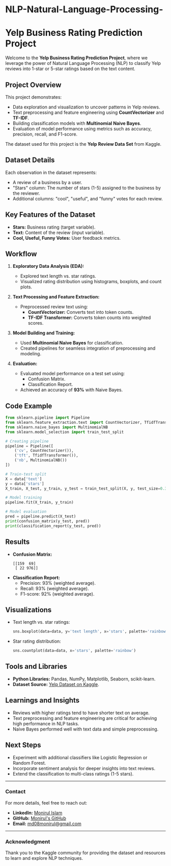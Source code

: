 # NLP-Natural-Language-Processing-

# Yelp Business Rating Prediction Project

Welcome to the **Yelp Business Rating Prediction Project**, where we leverage the power of Natural Language Processing (NLP) to classify Yelp reviews into 1-star or 5-star ratings based on the text content.

## Project Overview
This project demonstrates:
- Data exploration and visualization to uncover patterns in Yelp reviews.
- Text preprocessing and feature engineering using **CountVectorizer** and **TF-IDF**.
- Building classification models with **Multinomial Naive Bayes**.
- Evaluation of model performance using metrics such as accuracy, precision, recall, and F1-score.

The dataset used for this project is the **Yelp Review Data Set** from Kaggle.

## Dataset Details
Each observation in the dataset represents:
- A review of a business by a user.
- "Stars" column: The number of stars (1-5) assigned to the business by the reviewer.
- Additional columns: "cool", "useful", and "funny" votes for each review.

## Key Features of the Dataset
- **Stars:** Business rating (target variable).
- **Text:** Content of the review (input variable).
- **Cool, Useful, Funny Votes:** User feedback metrics.

## Workflow
1. **Exploratory Data Analysis (EDA):**
   - Explored text length vs. star ratings.
   - Visualized rating distribution using histograms, boxplots, and count plots.

2. **Text Processing and Feature Extraction:**
   - Preprocessed review text using:
     - **CountVectorizer:** Converts text into token counts.
     - **TF-IDF Transformer:** Converts token counts into weighted scores.

3. **Model Building and Training:**
   - Used **Multinomial Naive Bayes** for classification.
   - Created pipelines for seamless integration of preprocessing and modeling.

4. **Evaluation:**
   - Evaluated model performance on a test set using:
     - Confusion Matrix.
     - Classification Report.
   - Achieved an accuracy of **93%** with Naive Bayes.

## Code Example
```python
from sklearn.pipeline import Pipeline
from sklearn.feature_extraction.text import CountVectorizer, TfidfTransformer
from sklearn.naive_bayes import MultinomialNB
from sklearn.model_selection import train_test_split

# Creating pipeline
pipeline = Pipeline([
    ('cv', CountVectorizer()),
    ('tft', TfidfTransformer()),
    ('nb', MultinomialNB())
])

# Train-test split
X = data['text']
y = data['stars']
X_train, X_test, y_train, y_test = train_test_split(X, y, test_size=0.3, random_state=101)

# Model training
pipeline.fit(X_train, y_train)

# Model evaluation
pred = pipeline.predict(X_test)
print(confusion_matrix(y_test, pred))
print(classification_report(y_test, pred))
```

## Results
- **Confusion Matrix:**
  ```
  [[159  69]
   [ 22 976]]
  ```
- **Classification Report:**
  - Precision: 93% (weighted average).
  - Recall: 93% (weighted average).
  - F1-score: 92% (weighted average).

## Visualizations
- Text length vs. star ratings:
  ```python
  sns.boxplot(data=data, y='text length', x='stars', palette='rainbow')
  ```

- Star rating distribution:
  ```python
  sns.countplot(data=data, x='stars', palette='rainbow')
  ```

## Tools and Libraries
- **Python Libraries:** Pandas, NumPy, Matplotlib, Seaborn, scikit-learn.
- **Dataset Source:** [Yelp Dataset on Kaggle](https://www.kaggle.com).

## Learnings and Insights
- Reviews with higher ratings tend to have shorter text on average.
- Text preprocessing and feature engineering are critical for achieving high performance in NLP tasks.
- Naive Bayes performed well with text data and simple preprocessing.

## Next Steps
- Experiment with additional classifiers like Logistic Regression or Random Forest.
- Incorporate sentiment analysis for deeper insights into text reviews.
- Extend the classification to multi-class ratings (1-5 stars).

---
### Contact
For more details, feel free to reach out:
- **LinkedIn:** [Monirul Islam](https://www.linkedin.com/in/monirul-m08/)
- **GitHub:** [Monirul's GitHub](https://github.com/MonirulIslamm08)
- **Email:** md08monirul@gmail.com

---
### Acknowledgment
Thank you to the Kaggle community for providing the dataset and resources to learn and explore NLP techniques.
